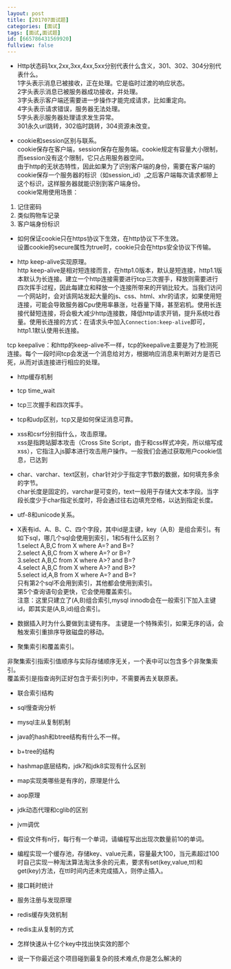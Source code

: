 ```yaml
---
layout: post
title: [201707面试题]
categories: [面试]
tags: [面试,面试题]
id: [665786431569920]
fullview: false
---
```


* Http状态码1xx,2xx,3xx,4xx,5xx分别代表什么含义，301、302、304分别代表什么。  
1字头表示消息已被接收，正在处理。它是临时过渡的响应状态。  
2字头表示消息已被服务器成功接收，并处理。  
3字头表示客户端还需要进一步操作才能完成请求，比如重定向。  
4字头表示请求错误，服务器无法处理。  
5字头表示服务器处理请求发生异常。  
301永久url跳转，302临时跳转，304资源未改变。

* cookie和session区别与联系。  
cookie保存在客户端，session保存在服务端。cookie规定有容量大小限制，而session没有这个限制，它只占用服务器空间。  
由于http的无状态特性，因此如果为了识别客户端的身份，需要在客户端的cookie保存一个服务器的标识（如session_id）,之后客户端每次请求都带上这个标识，这样服务器就能识别到客户端身份。  
cookie常用使用场景：  
1. 记住密码  
2. 类似购物车记录  
3. 客户端身份标识  

* 如何保证cookie只在https协议下生效，在http协议下不生效。  
设置cookie的secure属性为true时，cookie只会在https安全协议下传输。

* http keep-alive实现原理。  
http keep-alive是相对短连接而言，在http1.0版本，默认是短连接，http1.1版本默认为长连接。建立一个http连接需要进行tcp三次握手，释放则需要进行四次挥手过程，因此每建立和释放一个连接所带来的开销比较大。当我们访问一个网站时，会对该网站发起大量的js、css、html、xhr的请求，如果使用短连接，可能会导致服务器Cpu使用率暴涨，吐吞量下降，甚至宕机。使用长连接代替短连接，将会极大减少http连接数，降低http请求开销，提升系统吐吞量。使用长连接的方式：在请求头中加入`Connection:keep-alive`即可，http1.1默认使用长连接。  

tcp keepalive：和http的keep-alive不一样，tcp的keepalive主要是为了检测死连接。每个一段时间tcp会发送一个消息给对方，根据响应消息来判断对方是否已死，从而对该连接进行相应的处理。

* http缓存机制  


* tcp time_wait  

* tcp三次握手和四次挥手。  

* tcp和udp区别，tcp又是如何保证消息可靠。  

* xss和csrf分别指什么，攻击原理。  
xss是指跨站脚本攻击（Cross Site Script，由于和css样式冲突，所以缩写成xss），它指注入js脚本进行攻击用户操作。一般我们会通过获取用户cookie信息，已达到


* char、varchar、text区别，char针对少于指定字节数的数据，如何填充多余的字节。  
char长度是固定的，varchar是可变的，text一般用于存储大文本字段。当字段长度少于char指定长度时，将会通过往右边填充空格，以达到指定长度。

* utf-8和unicode关系。  

* X表有id、A、B、C、四个字段，其中id是主键，key（A,B）是组合索引。有如下sql，哪几个sql会使用到索引，1和5有什么区别？  
1.select A,B,C from X where A=? and B=?  
2.select A,B,C from X where A=? or B=?  
3.select A,B,C from X where A>? and B=?  
4.select A,B,C from X where A>? and B>?  
5.select id,A,B from X where A=? and B=?  
只有第2个sql不会用到索引，其他都会使用到索引。  
第5个查询语句会更快，它会使用覆盖索引。  
注意：这里只建立了(A,B)组合索引,mysql innodb会在一般索引下加入主键id，即其实是(A,B,id)组合索引。  

* 数据插入时为什么要做到主键有序。
主键是一个特殊索引，如果无序的话，会触发索引重排序导致磁盘的移动。  

* 聚集索引和覆盖索引。  
   
非聚集索引指索引值顺序与实际存储顺序无关，一个表中可以包含多个非聚集索引。  
覆盖索引是指查询列正好包含于索引列中，不需要再去关联原表。

* 联合索引结构  
* sql慢查询分析  
* mysql主从复制机制  
* java的hash和btree结构有什么不一样。  
* b+tree的结构  
* hashmap底层结构，jdk7和jdk8实现有什么区别  
* map实现类哪些是有序的，原理是什么  
* aop原理  
* jdk动态代理和cglib的区别  
* jvm调优  

* 假设文件有n行，每行有一个单词，请编程写出出现次数量前10的单词。  

* 编程实现一个缓存池，存储key、value元素，容量最大100，当元素超过100时自己实现一种淘汰算法淘汰多余的元素，要求有set(key,value,ttl)和get(key)方法，在ttl时间内还未完成插入，则停止插入。  

* 接口耗时统计  
* 服务注册与发现原理  
* redis缓存失效机制  
* redis主从复制的方式  
* 怎样快速从十亿个key中找出快实效的那个  
* 说一下你最近这个项目碰到最复杂的技术难点,你是怎么解决的  


